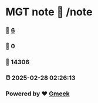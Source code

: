 # MGT note :link: /note 
### :page_facing_up: [6](/note/tag.html) 
### :speech_balloon: 0 
### :hibiscus: 14306 
### :alarm_clock: 2025-02-28 02:26:13 
### Powered by :heart: [Gmeek](https://github.com/Meekdai/Gmeek)
